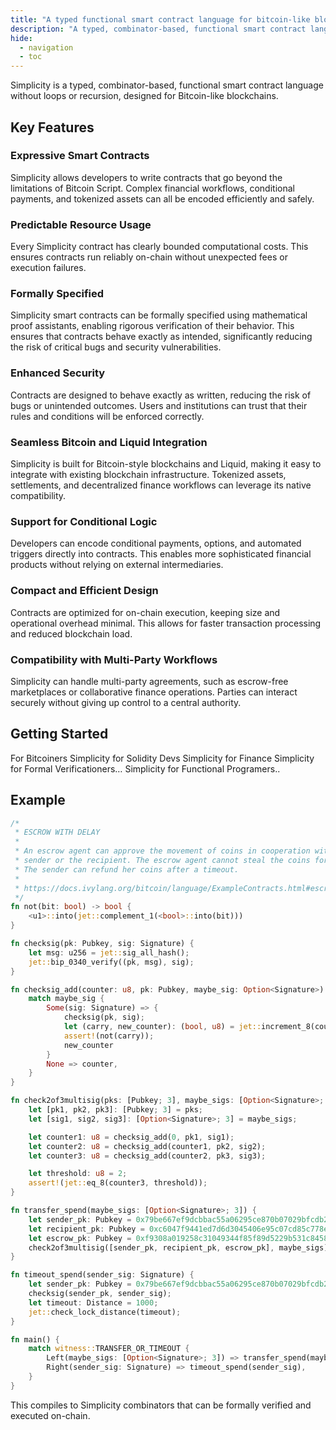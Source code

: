 ```yaml
---
title: "A typed functional smart contract language for bitcoin-like blockchains."
description: "A typed, combinator-based, functional smart contract language without loops or recursion, designed for Bitcoin-like blockchains."
hide:
  - navigation
  - toc
---
```



Simplicity is a typed, combinator-based, functional smart contract language without loops or recursion, designed for Bitcoin-like blockchains.


## Key Features

### Expressive Smart Contracts

Simplicity allows developers to write contracts that go beyond the limitations of Bitcoin Script. Complex financial workflows, conditional payments, and tokenized assets can all be encoded efficiently and safely.

### Predictable Resource Usage
Every Simplicity contract has clearly bounded computational costs. This ensures contracts run reliably on-chain without unexpected fees or execution failures.

### Formally Specified
Simplicity smart contracts can be formally specified using mathematical proof assistants, enabling rigorous verification of their behavior. This ensures that contracts behave exactly as intended, significantly reducing the risk of critical bugs and security vulnerabilities.

### Enhanced Security
Contracts are designed to behave exactly as written, reducing the risk of bugs or unintended outcomes. Users and institutions can trust that their rules and conditions will be enforced correctly.


### Seamless Bitcoin and Liquid Integration
Simplicity is built for Bitcoin-style blockchains and Liquid, making it easy to integrate with existing blockchain infrastructure. Tokenized assets, settlements, and decentralized finance workflows can leverage its native compatibility.


### Support for Conditional Logic
Developers can encode conditional payments, options, and automated triggers directly into contracts. This enables more sophisticated financial products without relying on external intermediaries.


### Compact and Efficient Design
Contracts are optimized for on-chain execution, keeping size and operational overhead minimal. This allows for faster transaction processing and reduced blockchain load.


### Compatibility with Multi-Party Workflows
Simplicity can handle multi-party agreements, such as escrow-free marketplaces or collaborative finance operations. Parties can interact securely without giving up control to a central authority.


## Getting Started

For Bitcoiners
Simplicity for Solidity Devs
Simplicity for Finance
Simplicity for Formal Verificationers…
Simplicity for Functional Programers..


## Example

```rust
/*
 * ESCROW WITH DELAY
 *
 * An escrow agent can approve the movement of coins in cooperation with the
 * sender or the recipient. The escrow agent cannot steal the coins for himself.
 * The sender can refund her coins after a timeout.
 *
 * https://docs.ivylang.org/bitcoin/language/ExampleContracts.html#escrowwithdelay
 */
fn not(bit: bool) -> bool {
    <u1>::into(jet::complement_1(<bool>::into(bit)))
}

fn checksig(pk: Pubkey, sig: Signature) {
    let msg: u256 = jet::sig_all_hash();
    jet::bip_0340_verify((pk, msg), sig);
}

fn checksig_add(counter: u8, pk: Pubkey, maybe_sig: Option<Signature>) -> u8 {
    match maybe_sig {
        Some(sig: Signature) => {
            checksig(pk, sig);
            let (carry, new_counter): (bool, u8) = jet::increment_8(counter);
            assert!(not(carry));
            new_counter
        }
        None => counter,
    }
}

fn check2of3multisig(pks: [Pubkey; 3], maybe_sigs: [Option<Signature>; 3]) {
    let [pk1, pk2, pk3]: [Pubkey; 3] = pks;
    let [sig1, sig2, sig3]: [Option<Signature>; 3] = maybe_sigs;

    let counter1: u8 = checksig_add(0, pk1, sig1);
    let counter2: u8 = checksig_add(counter1, pk2, sig2);
    let counter3: u8 = checksig_add(counter2, pk3, sig3);

    let threshold: u8 = 2;
    assert!(jet::eq_8(counter3, threshold));
}

fn transfer_spend(maybe_sigs: [Option<Signature>; 3]) {
    let sender_pk: Pubkey = 0x79be667ef9dcbbac55a06295ce870b07029bfcdb2dce28d959f2815b16f81798; // 1 * G
    let recipient_pk: Pubkey = 0xc6047f9441ed7d6d3045406e95c07cd85c778e4b8cef3ca7abac09b95c709ee5; // 2 * G
    let escrow_pk: Pubkey = 0xf9308a019258c31049344f85f89d5229b531c845836f99b08601f113bce036f9; // 3 * G
    check2of3multisig([sender_pk, recipient_pk, escrow_pk], maybe_sigs);
}

fn timeout_spend(sender_sig: Signature) {
    let sender_pk: Pubkey = 0x79be667ef9dcbbac55a06295ce870b07029bfcdb2dce28d959f2815b16f81798; // 1 * G
    checksig(sender_pk, sender_sig);
    let timeout: Distance = 1000;
    jet::check_lock_distance(timeout);
}

fn main() {
    match witness::TRANSFER_OR_TIMEOUT {
        Left(maybe_sigs: [Option<Signature>; 3]) => transfer_spend(maybe_sigs),
        Right(sender_sig: Signature) => timeout_spend(sender_sig),
    }
}
```
This compiles to Simplicity combinators that can be formally verified and executed on-chain.
